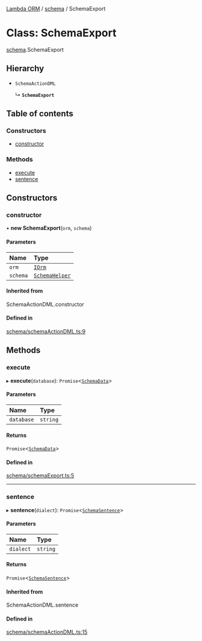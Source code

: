 [Lambda ORM](../README.md) / [schema](../modules/schema.md) / SchemaExport

# Class: SchemaExport

[schema](../modules/schema.md).SchemaExport

## Hierarchy

- `SchemaActionDML`

  ↳ **`SchemaExport`**

## Table of contents

### Constructors

- [constructor](schema.SchemaExport.md#constructor)

### Methods

- [execute](schema.SchemaExport.md#execute)
- [sentence](schema.SchemaExport.md#sentence)

## Constructors

### constructor

• **new SchemaExport**(`orm`, `schema`)

#### Parameters

| Name | Type |
| :------ | :------ |
| `orm` | [`IOrm`](../interfaces/model.IOrm.md) |
| `schema` | [`SchemaHelper`](schema.SchemaHelper.md) |

#### Inherited from

SchemaActionDML.constructor

#### Defined in

[schema/schemaActionDML.ts:9](https://github.com/FlavioLionelRita/lambda-orm/blob/eec4cd3/src/orm/schema/schemaActionDML.ts#L9)

## Methods

### execute

▸ **execute**(`database`): `Promise`<[`SchemaData`](../interfaces/schema.SchemaData.md)\>

#### Parameters

| Name | Type |
| :------ | :------ |
| `database` | `string` |

#### Returns

`Promise`<[`SchemaData`](../interfaces/schema.SchemaData.md)\>

#### Defined in

[schema/schemaExport.ts:5](https://github.com/FlavioLionelRita/lambda-orm/blob/eec4cd3/src/orm/schema/schemaExport.ts#L5)

___

### sentence

▸ **sentence**(`dialect`): `Promise`<[`SchemaSentence`](../interfaces/schema.SchemaSentence.md)\>

#### Parameters

| Name | Type |
| :------ | :------ |
| `dialect` | `string` |

#### Returns

`Promise`<[`SchemaSentence`](../interfaces/schema.SchemaSentence.md)\>

#### Inherited from

SchemaActionDML.sentence

#### Defined in

[schema/schemaActionDML.ts:15](https://github.com/FlavioLionelRita/lambda-orm/blob/eec4cd3/src/orm/schema/schemaActionDML.ts#L15)
